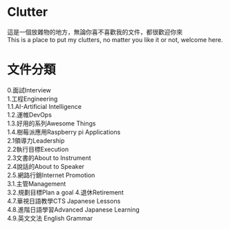 # Clutter 
這是一個放雜物的地方，無論你喜不喜歡我的文件，都很歡迎你來  
This is a place to put my clutters, no matter you like it or not, welcome here.
# 文件分類
0.面試Interview  
1.工程Engineering  
1.1.AI-Artificial Intelligence  
1.2.運帷DevOps    
1.3.好用的系列Awesome Things   
1.4.樹莓派應用Raspberry pi Applications   
2.1領導力Leadership  
2.2執行目標Execution  
2.3文書的About to Instrument  
2.4說話的About to Speaker  
2.5.網路行銷Internet Promotion  
3.1.主管Management  
3.2.規劃目標Plan a goal
4.退休Retirement    
4.7.華視日語教學CTS Japanese Lessons  
4.8.進階日語學習Advanced Japanese Learning  
4.9.英文文法 English Grammar   





